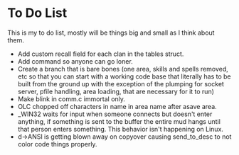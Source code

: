 To Do List
==========

This is my to do list, mostly will be things big and small as I think about them.

  - Add custom recall field for each clan in the tables struct.
  - Add command so anyone can go loner.
  - Create a branch that is bare bones (one area, skills and spells removed, etc so that you can 
    start with a working code base that literally has to be built from the ground up with the 
    exception of the plumping for socket server, pfile handling, area loading, that are necessary
    for it to run)
  - Make blink in comm.c immortal only.
  - OLC chopped off characters in name in area name after asave area.
  - _WIN32 waits for input when someone connects but doesn't enter anything, if something is sent to
    the buffer the entire mud hangs until that person enters something.  This behavior isn't happening
    on Linux.
  - d->ANSI is getting blown away on copyover causing send_to_desc to not color code things properly.
